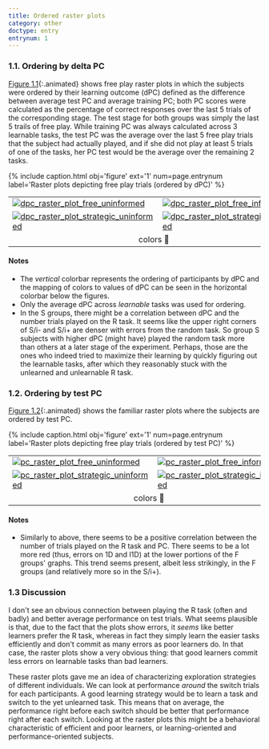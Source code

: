 ```yaml
---
title: Ordered raster plots
category: other
doctype: entry
entrynum: 1
---
```


### 1.1. Ordering by delta PC
[Figure 1.1](#f-1-1){:.animated} shows free play raster plots in which the subjects were ordered by their learning outcome (dPC) defined as the difference between average test PC and average training PC; both PC scores were calculated as the percentage of correct responses over the last 5 trials of the corresponding stage. The test stage for both groups was simply the last 5 trails of free play. While training PC was always calculated across 3 learnable tasks, the test PC was the average over the last 5 free play trials that the subject had actually played, and if she did not play at least 5 trials of one of the tasks, her PC test would be the average over the remaining 2 tasks.

{% include caption.html 
    obj='figure'
    ext='1'
    num=page.entrynum 
    label='Raster plots depicting free play trials (ordered by dPC)' %}
<div class='full-width'>
    <table class='rastergrid'>
        <tr>
            <td><a href='{{site.baseurl}}/img/dpc_raster_plots_2colors-0-0.svg'><img alt='dpc_raster_plot_free_uninformed' src='{{site.baseurl}}/img_compressed/dpc_raster_plots_2colors-0-0.svg'/></a></td>
            <td><a href='{{site.baseurl}}/img/dpc_raster_plots_2colors-0-1.svg'><img alt='dpc_raster_plot_free_informed' src='{{site.baseurl}}/img_compressed/dpc_raster_plots_2colors-0-1.svg'/></a></td>
        </tr>
        <tr>
            <td><a href='{{site.baseurl}}/img/dpc_raster_plots_2colors-1-0.svg'><img alt='dpc_raster_plot_strategic_uninformed' src='{{site.baseurl}}/img_compressed/dpc_raster_plots_2colors-1-0.svg'/></a></td>
            <td><a href='{{site.baseurl}}/img/dpc_raster_plots_2colors-1-1.svg'><img alt='dpc_raster_plot_strategic_informed' src='{{site.baseurl}}/img_compressed/dpc_raster_plots_2colors-1-1.svg'/></a></td>
        </tr>
        <tr>
            <td colspan="2" align='center'>
                <a class='switch'>colors 🎨</a>
            </td>
        </tr>
    </table>
</div>

#### Notes
- The *vertical* colorbar represents the ordering of participants by dPC and the mapping of colors to values of dPC can be seen in the horizontal colorbar below the figures.
- Only the average dPC across *learnable* tasks was used for ordering.
- In the S groups, there might be a correlation between dPC and the number trials played on the R task. It seems like the upper right corners of S/i- and S/i+ are denser with errors from the random task. So group S subjects with higher dPC (might have) played the random task more than others at a later stage of the experiment. Perhaps, those are the ones who indeed tried to maximize their learning by quickly figuring out the learnable tasks, after which they reasonably stuck with the unlearned and unlearnable R task.

### 1.2. Ordering by test PC
[Figure 1.2](#f-1-2){:.animated} shows the familiar raster plots where the subjects are ordered by test PC. 

{% include caption.html 
    obj='figure'
    ext='1'
    num=page.entrynum 
    label='Raster plots depicting free play trials (ordered by test PC)' %}
<div class='full-width'>
    <table class='rastergrid'>
        <tr>
            <td><a href='{{site.baseurl}}/img/pc_raster_plots_2colors-0-0.svg'><img alt='pc_raster_plot_free_uninformed' src='{{site.baseurl}}/img_compressed/pc_raster_plots_2colors-0-0.svg'/></a></td>
            <td><a href='{{site.baseurl}}/img/pc_raster_plots_2colors-0-1.svg'><img alt='pc_raster_plot_free_informed' src='{{site.baseurl}}/img_compressed/pc_raster_plots_2colors-0-1.svg'/></a></td>
        </tr>
        <tr>
            <td><a href='{{site.baseurl}}/img/pc_raster_plots_2colors-1-0.svg'><img alt='pc_raster_plot_strategic_uninformed' src='{{site.baseurl}}/img_compressed/pc_raster_plots_2colors-1-0.svg'/></a></td>
            <td><a href='{{site.baseurl}}/img/pc_raster_plots_2colors-1-1.svg'><img alt='pc_raster_plot_strategic_informed' src='{{site.baseurl}}/img_compressed/pc_raster_plots_2colors-1-1.svg'/></a></td>
        </tr>
        <tr>
            <td colspan="2" align='center'>
                <a class='switch'>colors 🎨</a>
            </td>
        </tr>
    </table>
</div>

#### Notes
- Similarly to above, there seems to be a positive correlation between the number of trials played on the R task and PC. There seems to be a lot more red (thus, errors on 1D and I1D) at the lower portions of the F groups' graphs. This trend seems present, albeit less strikingly, in the F groups (and relatively more so in the S/i+).

### 1.3 Discussion
I don't see an obvious connection between playing the R task (often and badly) and better average performance on test trials. What seems plausible is that, due to the fact that the plots show errors, it *seems* like better learners prefer the R task, whereas in fact they simply learn the easier tasks efficiently and don't commit as many errors as poor learners do. In that case, the raster plots show a very obvious thing: that good learners commit less errors on learnable tasks than bad learners.

These raster plots gave me an idea of characterizing exploration strategies of different individuals. We can look at performance *around* the switch trials for each participants. A good learning strategy would be to learn a task and switch to the yet unlearned task. This means that on average, the performance right before each switch should be better that performance right after each switch. Looking at the raster plots this might be a behavioral characteristic of efficient and poor learners, or learning-oriented and performance-oriented subjects. 

